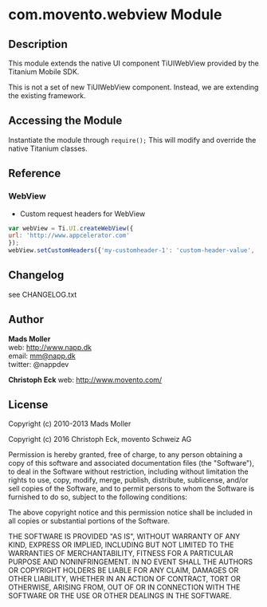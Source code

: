 # com.movento.webview Module

## Description

This module extends the native UI component TiUIWebView provided by the Titanium Mobile SDK.

This is not a set of new TiUIWebView component. Instead, we are extending the existing framework.

## Accessing the Module

Instantiate the module through ```require();```  This will modify and override the native Titanium classes.  

## Reference

### WebView

* Custom request headers for WebView

```javascript
var webView = Ti.UI.createWebView({
url: 'http://www.appcelerator.com'
});
webView.setCustomHeaders({'my-customheader-1': 'custom-header-value', 'add-as-many-headers-as-you-need': 'value'});
```

## Changelog

see CHANGELOG.txt

## Author

**Mads Moller**  
web: http://www.napp.dk  
email: mm@napp.dk  
twitter: @nappdev  

**Christoph Eck**
web: http://www.movento.com/

## License

Copyright (c) 2010-2013 Mads Moller

Copyright (c) 2016 Christoph Eck, movento Schweiz AG

Permission is hereby granted, free of charge, to any person obtaining a copy
of this software and associated documentation files (the "Software"), to deal
in the Software without restriction, including without limitation the rights
to use, copy, modify, merge, publish, distribute, sublicense, and/or sell
copies of the Software, and to permit persons to whom the Software is
furnished to do so, subject to the following conditions:

The above copyright notice and this permission notice shall be included in
all copies or substantial portions of the Software.

THE SOFTWARE IS PROVIDED "AS IS", WITHOUT WARRANTY OF ANY KIND, EXPRESS OR
IMPLIED, INCLUDING BUT NOT LIMITED TO THE WARRANTIES OF MERCHANTABILITY,
FITNESS FOR A PARTICULAR PURPOSE AND NONINFRINGEMENT. IN NO EVENT SHALL THE
AUTHORS OR COPYRIGHT HOLDERS BE LIABLE FOR ANY CLAIM, DAMAGES OR OTHER
LIABILITY, WHETHER IN AN ACTION OF CONTRACT, TORT OR OTHERWISE, ARISING FROM,
OUT OF OR IN CONNECTION WITH THE SOFTWARE OR THE USE OR OTHER DEALINGS IN
THE SOFTWARE.
